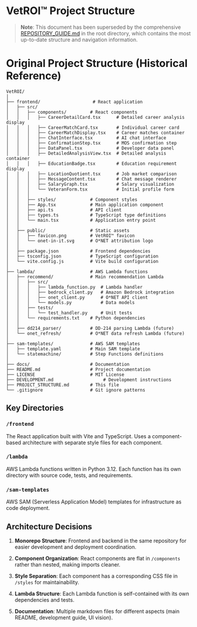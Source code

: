 # VetROI™ Project Structure

> **Note**: This document has been superseded by the comprehensive [REPOSITORY_GUIDE.md](../../REPOSITORY_GUIDE.md) in the root directory, which contains the most up-to-date structure and navigation information.

# Original Project Structure (Historical Reference)

```
VetROI/
│
├── frontend/                    # React application
│   ├── src/
│   │   ├── components/         # React components
│   │   │   ├── CareerDetailCard.tsx      # Detailed career analysis display
│   │   │   ├── CareerMatchCard.tsx       # Individual career card
│   │   │   ├── CareerMatchDisplay.tsx    # Career matches container
│   │   │   ├── ChatInterface.tsx         # AI chat interface
│   │   │   ├── ConfirmationStep.tsx      # MOS confirmation step
│   │   │   ├── DataPanel.tsx             # Developer data panel
│   │   │   ├── DetailedAnalysisView.tsx  # Detailed analysis container
│   │   │   ├── EducationBadge.tsx        # Education requirement display
│   │   │   ├── LocationQuotient.tsx      # Job market comparison
│   │   │   ├── MessageContent.tsx        # Chat message renderer
│   │   │   ├── SalaryGraph.tsx           # Salary visualization
│   │   │   └── VeteranForm.tsx           # Initial profile form
│   │   │
│   │   ├── styles/             # Component styles
│   │   ├── App.tsx             # Main application component
│   │   ├── api.ts              # API client
│   │   ├── types.ts            # TypeScript type definitions
│   │   └── main.tsx            # Application entry point
│   │
│   ├── public/                 # Static assets
│   │   ├── favicon.png         # VetROI™ favicon
│   │   └── onet-in-it.svg      # O*NET attribution logo
│   │
│   ├── package.json            # Frontend dependencies
│   ├── tsconfig.json           # TypeScript configuration
│   └── vite.config.js          # Vite build configuration
│
├── lambda/                     # AWS Lambda functions
│   ├── recommend/              # Main recommendation Lambda
│   │   ├── src/
│   │   │   ├── lambda_function.py  # Lambda handler
│   │   │   ├── bedrock_client.py   # Amazon Bedrock integration
│   │   │   ├── onet_client.py      # O*NET API client
│   │   │   └── models.py           # Data models
│   │   ├── tests/
│   │   │   └── test_handler.py     # Unit tests
│   │   └── requirements.txt    # Python dependencies
│   │
│   ├── dd214_parser/           # DD-214 parsing Lambda (future)
│   └── onet_refresh/           # O*NET data refresh Lambda (future)
│
├── sam-templates/              # AWS SAM templates
│   ├── template.yaml           # Main SAM template
│   └── statemachine/           # Step Functions definitions
│
├── docs/                       # Documentation
├── README.md                   # Project documentation
├── LICENSE                     # MIT License
├── DEVELOPMENT.md                   # Development instructions
├── PROJECT_STRUCTURE.md        # This file
└── .gitignore                  # Git ignore patterns
```

## Key Directories

### `/frontend`
The React application built with Vite and TypeScript. Uses a component-based architecture with separate style files for each component.

### `/lambda`
AWS Lambda functions written in Python 3.12. Each function has its own directory with source code, tests, and requirements.

### `/sam-templates`
AWS SAM (Serverless Application Model) templates for infrastructure as code deployment.

## Architecture Decisions

1. **Monorepo Structure**: Frontend and backend in the same repository for easier development and deployment coordination.

2. **Component Organization**: React components are flat in `/components` rather than nested, making imports cleaner.

3. **Style Separation**: Each component has a corresponding CSS file in `/styles` for maintainability.

4. **Lambda Structure**: Each Lambda function is self-contained with its own dependencies and tests.

5. **Documentation**: Multiple markdown files for different aspects (main README, development guide, UI vision).
